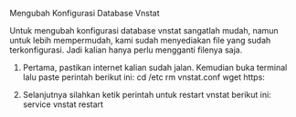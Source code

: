 Mengubah Konfigurasi Database Vnstat

Untuk mengubah konfigurasi database vnstat sangatlah mudah, namun untuk lebih mempermudah, kami sudah menyediakan file yang sudah terkonfigurasi. Jadi kalian hanya perlu mengganti filenya saja.

1. Pertama, pastikan internet kalian sudah jalan. Kemudian buka terminal lalu paste perintah berikut ini:
cd /etc
rm vnstat.conf
wget https:

2. Selanjutnya silahkan ketik perintah untuk restart vnstat berikut ini:
service vnstat restart
